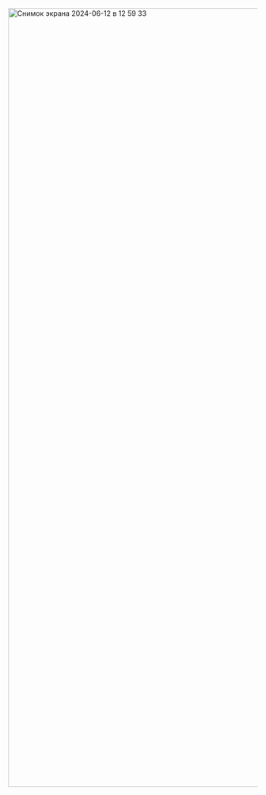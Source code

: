 <img width="1574" alt="Снимок экрана 2024-06-12 в 12 59 33" src="https://github.com/Mery182/base/assets/58829464/d537b384-af9e-4f34-9937-140a4d893708">

